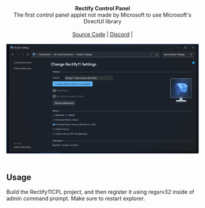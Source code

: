 <p align="center">
  <br><br>
  <b>Rectify Control Panel</b><br>
  The first control panel applet not made by Microsoft to use Microsoft's DirectUI library<br><br>
  <a href="./Rectify11CPL">Source Code</a> | 
  <a href="[https://](https://discord.gg/rectify11-community-1077324213142175744)">Discord</a> | 
  <br><br>
  <img src="Images/screenshot.png"><br><br>
</p>

## Usage
Build the Rectify11CPL project, and then register it using regsrv32 inside of admin command prompt. Make sure to restart explorer.

